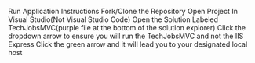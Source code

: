 Run Application Instructions
Fork/Clone the Repository
Open Project In Visual Studio(Not Visual Studio Code)
Open the Solution Labeled TechJobsMVC(purple file at the bottom of the solution explorer)
Click the dropdown arrow to ensure you will run the TechJobsMVC and not the IIS Express
Click the green arrow and it will lead you to your designated local host
